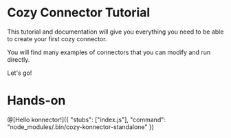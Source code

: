# Cozy Connector Tutorial

This tutorial and documentation will give you everything you need to be able to create your first
cozy connector.

You will find many examples of connectors that you can modify and run directly.

Let's go!

# Hands-on

@[Hello konnector!]({ "stubs": ["index.js"], "command": "node_modules/.bin/cozy-konnector-standalone" })
